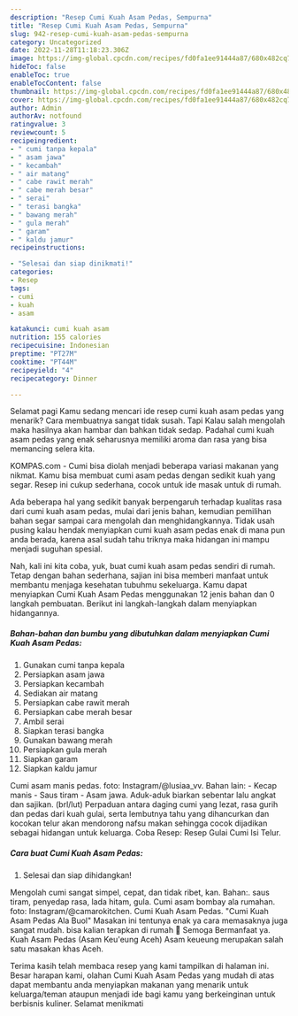 ```yaml
---
description: "Resep Cumi Kuah Asam Pedas, Sempurna"
title: "Resep Cumi Kuah Asam Pedas, Sempurna"
slug: 942-resep-cumi-kuah-asam-pedas-sempurna
category: Uncategorized
date: 2022-11-28T11:18:23.306Z
image: https://img-global.cpcdn.com/recipes/fd0fa1ee91444a87/680x482cq70/cumi-kuah-asam-pedas-foto-resep-utama.jpg
hideToc: false
enableToc: true
enableTocContent: false
thumbnail: https://img-global.cpcdn.com/recipes/fd0fa1ee91444a87/680x482cq70/cumi-kuah-asam-pedas-foto-resep-utama.jpg
cover: https://img-global.cpcdn.com/recipes/fd0fa1ee91444a87/680x482cq70/cumi-kuah-asam-pedas-foto-resep-utama.jpg
author: Admin
authorAv: notfound
ratingvalue: 3
reviewcount: 5
recipeingredient:
- " cumi tanpa kepala"
- " asam jawa"
- " kecambah"
- " air matang"
- " cabe rawit merah"
- " cabe merah besar"
- " serai"
- " terasi bangka"
- " bawang merah"
- " gula merah"
- " garam"
- " kaldu jamur"
recipeinstructions:

- "Selesai dan siap dinikmati!"
categories:
- Resep
tags:
- cumi
- kuah
- asam

katakunci: cumi kuah asam 
nutrition: 155 calories
recipecuisine: Indonesian
preptime: "PT27M"
cooktime: "PT44M"
recipeyield: "4"
recipecategory: Dinner

---
```



Selamat pagi Kamu sedang mencari ide resep cumi kuah asam pedas yang menarik? Cara membuatnya sangat tidak susah. Tapi Kalau salah mengolah maka hasilnya akan hambar dan bahkan tidak sedap. Padahal cumi kuah asam pedas yang enak seharusnya memiliki aroma dan rasa yang bisa memancing selera kita.


KOMPAS.com - Cumi bisa diolah menjadi beberapa variasi makanan yang nikmat. Kamu bisa membuat cumi asam pedas dengan sedikit kuah yang segar. Resep ini cukup sederhana, cocok untuk ide masak untuk di rumah.

Ada beberapa hal yang sedikit banyak berpengaruh terhadap kualitas rasa dari cumi kuah asam pedas, mulai dari jenis bahan, kemudian pemilihan bahan segar sampai cara mengolah dan menghidangkannya. Tidak usah pusing kalau hendak menyiapkan cumi kuah asam pedas enak di mana pun anda berada, karena asal sudah tahu triknya maka hidangan ini mampu menjadi suguhan spesial.


Nah, kali ini kita coba, yuk, buat cumi kuah asam pedas sendiri di rumah. Tetap dengan bahan sederhana, sajian ini bisa memberi manfaat untuk membantu menjaga kesehatan tubuhmu sekeluarga. Kamu dapat menyiapkan Cumi Kuah Asam Pedas menggunakan 12 jenis bahan dan 0 langkah pembuatan. Berikut ini langkah-langkah dalam menyiapkan hidangannya.

<!--inarticleads1-->

##### Bahan-bahan dan bumbu yang dibutuhkan dalam menyiapkan Cumi Kuah Asam Pedas:

1. Gunakan  cumi tanpa kepala
1. Persiapkan  asam jawa
1. Persiapkan  kecambah
1. Sediakan  air matang
1. Persiapkan  cabe rawit merah
1. Persiapkan  cabe merah besar
1. Ambil  serai
1. Siapkan  terasi bangka
1. Gunakan  bawang merah
1. Persiapkan  gula merah
1. Siapkan  garam
1. Siapkan  kaldu jamur


Cumi asam manis pedas. foto: Instagram/@lusiaa_vv. Bahan lain: - Kecap manis - Saus tiram - Asam jawa. Aduk-aduk biarkan sebentar lalu angkat dan sajikan. (brl/lut) Perpaduan antara daging cumi yang lezat, rasa gurih dan pedas dari kuah gulai, serta lembutnya tahu yang dihancurkan dan kocokan telur akan mendorong nafsu makan sehingga cocok dijadikan sebagai hidangan untuk keluarga. Coba Resep: Resep Gulai Cumi Isi Telur. 

<!--inarticleads2-->

##### Cara buat Cumi Kuah Asam Pedas:


1. Selesai dan siap dihidangkan!

Mengolah cumi sangat simpel, cepat, dan tidak ribet, kan. Bahan:. saus tiram, penyedap rasa, lada hitam, gula. Cumi asam bombay ala rumahan. foto: Instagram/@camarokitchen. Cumi Kuah Asam Pedas. &#34;Cumi Kuah Asam Pedas Ala Buol&#34; Masakan ini tentunya enak ya cara memasaknya juga sangat mudah. bisa kalian terapkan di rumah 🙂 Semoga Bermanfaat ya. Kuah Asam Pedas (Asam Keu&#39;eung Aceh) Asam keueung merupakan salah satu masakan khas Aceh. 

Terima kasih telah membaca resep yang kami tampilkan di halaman ini. Besar harapan kami, olahan Cumi Kuah Asam Pedas yang mudah di atas dapat membantu anda menyiapkan makanan yang menarik untuk keluarga/teman ataupun menjadi ide bagi kamu yang berkeinginan untuk berbisnis kuliner. Selamat menikmati

